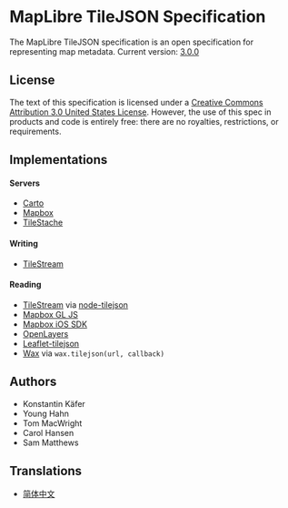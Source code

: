 # MapLibre TileJSON Specification

The MapLibre TileJSON specification is an open specification for representing map metadata. Current version: [3.0.0](/3.0.0)

## License

The text of this specification is licensed under a
[Creative Commons Attribution 3.0 United States License](https://creativecommons.org/licenses/by/3.0/us/).
However, the use of this spec in products and code is entirely free:
there are no royalties, restrictions, or requirements.

## Implementations

#### Servers

* [Carto](https://carto.com/)
* [Mapbox](https://www.mapbox.com/)
* [TileStache](http://tilestache.org/)

#### Writing

* [TileStream](https://github.com/mapbox/tilestream)

#### Reading

* [TileStream](https://github.com/mapbox/tilestream) via [node-tilejson](https://github.com/mapbox/node-tilejson)
* [Mapbox GL JS](https://www.mapbox.com/mapbox-gl-js/)
* [Mapbox iOS SDK](https://www.mapbox.com/mapbox-ios-sdk/)
* [OpenLayers](https://openlayers.org/)
* [Leaflet-tilejson](https://github.com/kartena/leaflet-tilejson)
* [Wax](https://github.com/mapbox/wax) via `wax.tilejson(url, callback)`

## Authors

* Konstantin Käfer
* Young Hahn
* Tom MacWright
* Carol Hansen
* Sam Matthews

## Translations

* [简体中文](https://github.com/jingsam/tilejson-spec/blob/master/2.2.0/README-zh.md)